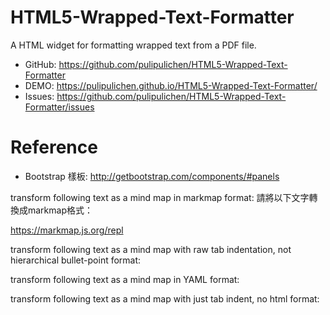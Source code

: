 # HTML5-Wrapped-Text-Formatter
A HTML widget for formatting wrapped text from a PDF file.

*   GitHub: <https://github.com/pulipulichen/HTML5-Wrapped-Text-Formatter>
*   DEMO: <https://pulipulichen.github.io/HTML5-Wrapped-Text-Formatter/>
* Issues: https://github.com/pulipulichen/HTML5-Wrapped-Text-Formatter/issues

# Reference
*   Bootstrap 樣板: <http://getbootstrap.com/components/#panels>



transform following text as a mind map in markmap format:
請將以下文字轉換成markmap格式：

https://markmap.js.org/repl

transform following text as a mind map with raw tab indentation, not hierarchical bullet-point format:

transform following text as a mind map in YAML format:

transform following text as a mind map with just tab indent, no html format: